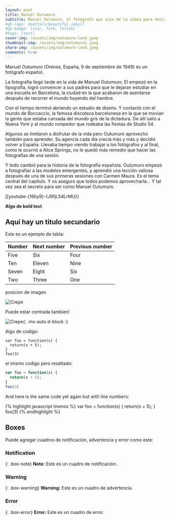 ```yaml
---
layout: post
title: Manuel Outumuro
subtitle: Manuel Outumuro, el fotógrafo que vino de la aldea para deslumbrar al mundo
#gh-repo: daattali/beautiful-jekyll
#gh-badge: [star, fork, follow]
#tags: [test]
cover-img: /assets/img/outumuro-land.jpeg
thumbnail-img: /assets/img/outumuro1.jpeg
share-img: /assets/img/outumuro-land.jpeg
comments: true
---
```


Manuel Outumuro (Orense, España, 9 de septiembre de 1949) es un fotógrafo español.

La fotografía llegó tarde en la vida de Manuel Outumuro. El empezó en la tipografía, logró convencer a sus padres para que le dejaran estudiar en una escuela en Barcelona, la ciudad en la que acabaron de asentarse después de recorrer el mundo huyendo del hambre.

Con el tiempo terminó abriendo un estudio de diseño. Y contactó con el mundo de Boccaccio, la famosa discoteca barcelonesa en la que se movían la gente que estaba cansada del mundo gris de la dictadura. De allí salió a Nueva York y al mundo rompedor que rodeaba las fiestas de Studio 54.

Algunos se limitaron a disfrutar de la vida pero Outumuro aprovechó también para aprender. Su agencia cada día crecía más y más y decidió volver a España. Llevaba tiempo viendo trabajar a los fotógrafos y al final, como le ocurrió a Alice Springs, no le quedó más remedio que hacer las fotografías de una sesión.

Y todo cambió para la historia de la fotografía española. Outumuro empezó a fotografiar a las modelos emergentes, y aprendió una lección valiosa después de una de sus primeras sesiones con Carmen Maura. Es el tema central del capítulo. Y os aseguro que todos podemos aprovecharla... Y tal vez sea el secreto para ser como Manuel Outumuro.

[[youtube-{16by9}-{J9fjL54LrMU}]

<!-- Esto es un demo para mostraros como escribir blog posts con markdown.  I Le ruego encarecidamente [que se tome 5 minutos para aprender como escribir en markdown](https://markdowntutorial.com/) - le enseñare como transformar un texto regular en bold/italics/headings/tables/etc. -->

**Algo de bold text**

## Aquí hay un titulo secundario

Este es un ejemplo de tabla:

| Number | Next number | Previous number |
| :------ |:--- | :--- |
| Five | Six | Four |
| Ten | Eleven | Nine |
| Seven | Eight | Six |
| Two | Three | One |


posicion de imagen

![Crepe](https://s3-media3.fl.yelpcdn.com/bphoto/cQ1Yoa75m2yUFFbY2xwuqw/348s.jpg)

Puede estar centrada tambien!

![Crepe](https://s3-media3.fl.yelpcdn.com/bphoto/cQ1Yoa75m2yUFFbY2xwuqw/348s.jpg){: .mx-auto.d-block :}

Algo de codigo:

~~~
var foo = function(x) {
  return(x + 5);
}
foo(3)
~~~

el mismo codigo pero resaltado:

```javascript
var foo = function(x) {
  return(x + 5);
}
foo(3)
```

And here is the same code yet again but with line numbers:

{% highlight javascript linenos %}
var foo = function(x) {
  return(x + 5);
}
foo(3)
{% endhighlight %}

## Boxes
Puede agregar cuadros de notificación, advertencia y error como este:

### Notification

{: .box-note}
**Note:** Este es un cuadro de notificación..

### Warning

{: .box-warning}
**Warning:** Este es un cuadro de advertencia.

### Error

{: .box-error}
**Error:** Este es un cuadro de error.